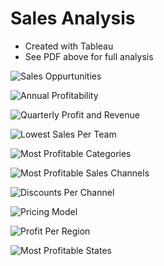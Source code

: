 # Sales Analysis

- Created with Tableau
- See PDF above for full analysis

![Sales Oppurtunities](https://imagedelivery.net/K5TI-EHerRDIgbgGIcCsuw/23fd49b4-f0b2-4c04-efae-c06790f07d00/public)

![Annual Profitability](https://imagedelivery.net/K5TI-EHerRDIgbgGIcCsuw/d238261e-476c-4730-1e40-4aa92e1f9400/public)

![Quarterly Profit and Revenue](https://imagedelivery.net/K5TI-EHerRDIgbgGIcCsuw/22d03eb7-263c-47ab-be6f-b5aaf94e6d00/public)

![Lowest Sales Per Team](https://imagedelivery.net/K5TI-EHerRDIgbgGIcCsuw/c2f560f6-a524-412b-47b2-4e5359900100/public)

![Most Profitable Categories](https://imagedelivery.net/K5TI-EHerRDIgbgGIcCsuw/037c6a02-b408-455a-24be-fac58adfb900/public)

![Most Profitable Sales Channels](https://imagedelivery.net/K5TI-EHerRDIgbgGIcCsuw/100794ad-1167-42cc-c50a-8afd14340d00/public)

![Discounts Per Channel](https://imagedelivery.net/K5TI-EHerRDIgbgGIcCsuw/3d3d88fa-106f-41a1-ee45-d2633abad300/public)

![Pricing Model](https://imagedelivery.net/K5TI-EHerRDIgbgGIcCsuw/22429de5-fa2e-497b-8066-9bc9c7ec9900/public)

![Profit Per Region](https://imagedelivery.net/K5TI-EHerRDIgbgGIcCsuw/6a2b9ced-b90d-4643-4ad0-4214b5f6a800/public)

![Most Profitable States](https://imagedelivery.net/K5TI-EHerRDIgbgGIcCsuw/3f3f9e5a-0864-4cc2-32a3-6dd148c4ba00/public)
